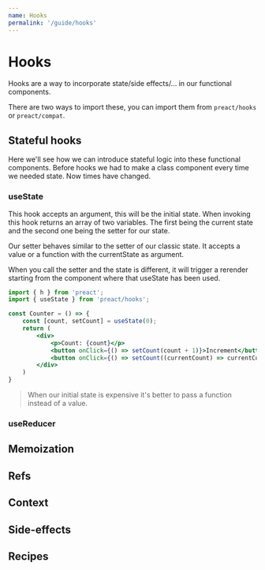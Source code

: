 ```yaml
---
name: Hooks
permalink: '/guide/hooks'
---
```


# Hooks

Hooks are a way to incorporate state/side effects/...
in our functional components.

There are two ways to import these, you can import them from
`preact/hooks` or `preact/compat`.

## Stateful hooks

Here we'll see how we can introduce stateful logic into these
functional components.
Before hooks we had to make a class component every time we needed
state. Now times have changed.

### useState

This hook accepts an argument, this will be the initial state. When
invoking this hook returns an array of two variables. The first being
the current state and the second one being the setter for our state.

Our setter behaves similar to the setter of our classic state.
It accepts a value or a function with the currentState as argument.

When you call the setter and the state is different, it will trigger
a rerender starting from the component where that useState has been used.

```jsx
import { h } from 'preact';
import { useState } from 'preact/hooks';

const Counter = () => {
    const [count, setCount] = useState(0);
    return (
        <div>
            <p>Count: {count}</p>
            <button onClick={() => setCount(count + 1)}>Increment</button>
            <button onClick={() => setCount((currentCount) => currentCount - 1)}>Decrement</button>
        </div>
    )
}
```

> When our initial state is expensive it's better to pass a function instead of a value.

### useReducer

## Memoization

## Refs

## Context

## Side-effects

## Recipes
